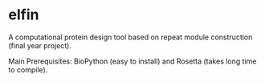 # elfin
A computational protein design tool based on repeat module construction (final year project).

Main Prerequisites: BioPython (easy to install) and Rosetta (takes long time to compile).
